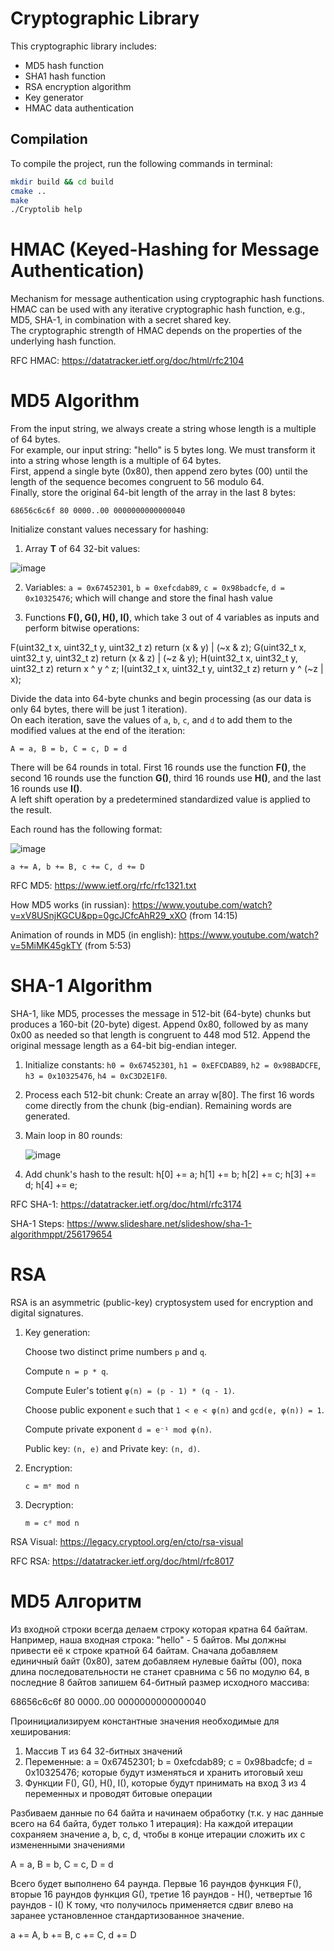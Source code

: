 # Cryptographic Library

This cryptographic library includes:
- MD5 hash function
- SHA1 hash function
- RSA encryption algorithm
- Key generator
- HMAC data authentication

## Compilation

To compile the project, run the following commands in terminal:

```bash
mkdir build && cd build
cmake ..
make
./Cryptolib help
```

# HMAC (Keyed-Hashing for Message Authentication)

Mechanism for message authentication using cryptographic hash functions. HMAC can be used with any 
iterative cryptographic hash function, e.g., MD5, SHA-1, in combination with a secret shared key.  
The cryptographic strength of HMAC depends on the properties of the underlying hash function.

RFC HMAC:
https://datatracker.ietf.org/doc/html/rfc2104


# MD5 Algorithm

From the input string, we always create a string whose length is a multiple of 64 bytes.  
For example, our input string: "hello" is 5 bytes long. We must transform it into a string whose length is a multiple of 64 bytes.  
First, append a single byte (0x80), then append zero bytes (00) until the length of the sequence becomes congruent to 56 modulo 64.  
Finally, store the original 64-bit length of the array in the last 8 bytes:

```
68656c6c6f 80 0000..00 0000000000000040
```

Initialize constant values necessary for hashing:

1. Array **T** of 64 32-bit values:

![image](https://github.com/user-attachments/assets/ca5bbfc2-2c2b-4cad-a2c5-6325ecc1ac0a)


2. Variables: `a = 0x67452301`, `b = 0xefcdab89`, `c = 0x98badcfe`, `d = 0x10325476`; which will change and store the final hash value

3. Functions **F(), G(), H(), I()**, which take 3 out of 4 variables as inputs and perform bitwise operations:

F(uint32_t x, uint32_t y, uint32_t z) return (x & y) | (~x & z);
G(uint32_t x, uint32_t y, uint32_t z) return (x & z) | (~z & y);
H(uint32_t x, uint32_t y, uint32_t z) return x ^ y ^ z;
I(uint32_t x, uint32_t y, uint32_t z) return y ^ (~z | x);

Divide the data into 64-byte chunks and begin processing (as our data is only 64 bytes, there will be just 1 iteration).  
On each iteration, save the values of `a`, `b`, `c`, and `d` to add them to the modified values at the end of the iteration:

```
A = a, B = b, C = c, D = d
```

There will be 64 rounds in total. First 16 rounds use the function **F()**, the second 16 rounds use the function **G()**, third 16 rounds use **H()**, and the last 16 rounds use **I()**.  
A left shift operation by a predetermined standardized value is applied to the result.

Each round has the following format:

![image](https://github.com/user-attachments/assets/2f6a0952-eedf-41a4-b547-365f44df1962)



```
a += A, b += B, c += C, d += D
```


RFC MD5:
https://www.ietf.org/rfc/rfc1321.txt

How MD5 works (in russian):
https://www.youtube.com/watch?v=xV8USnjKGCU&pp=0gcJCfcAhR29_xXO (from 14:15)

Animation of rounds in MD5 (in english):
https://www.youtube.com/watch?v=5MiMK45gkTY (from 5:53)


# SHA-1 Algorithm

SHA-1, like MD5, processes the message in 512-bit (64-byte) chunks but produces a 160-bit (20-byte) digest.
Append 0x80, followed by as many 0x00 as needed so that length is congruent to 448 mod 512.
Append the original message length as a 64-bit big-endian integer.

1. Initialize constants: `h0 = 0x67452301`, `h1 = 0xEFCDAB89`, `h2 = 0x98BADCFE`, `h3 = 0x10325476`, `h4 = 0xC3D2E1F0`.
2. Process each 512-bit chunk:
   Create an array w[80]. The first 16 words come directly from the chunk (big-endian). Remaining words are generated.
3. Main loop in 80 rounds:
   
   ![image](https://github.com/user-attachments/assets/6910fd92-85fe-49ca-9ed4-c8c2a5189a31)
5. Add chunk's hash to the result: h[0] += a; h[1] += b; h[2] += c; h[3] += d; h[4] += e;


RFC SHA-1: 
https://datatracker.ietf.org/doc/html/rfc3174

SHA-1 Steps: 
https://www.slideshare.net/slideshow/sha-1-algorithmppt/256179654


# RSA

RSA is an asymmetric (public-key) cryptosystem used for encryption and digital signatures.

1. Key generation:
   
   Choose two distinct prime numbers `p` and `q`.
   
   Compute `n = p * q`.
   
   Compute Euler's totient `φ(n) = (p - 1) * (q - 1)`.
   
   Choose public exponent `e` such that `1 < e < φ(n)` and `gcd(e, φ(n)) = 1`.

   Compute private exponent `d = e⁻¹ mod φ(n)`.

   Public key: `(n, e)` and Private key: `(n, d)`.

2. Encryption:

   `c = mᵉ mod n`

3. Decryption:

   `m = cᵈ mod n`

RSA Visual:
https://legacy.cryptool.org/en/cto/rsa-visual

RFC RSA:
https://datatracker.ietf.org/doc/html/rfc8017


# MD5 Алгоритм

Из входной строки всегда делаем строку которая кратна 64 байтам.
Например, наша входная строка: "hello" - 5 байтов. Мы должны привести её к строке кратной 64 байтам.
Сначала добавляем единичный байт (0х80), затем добавляем нулевые байты (00), пока длина последовательности не станет сравнима с 56 по модулю 64,
в последние 8 байтов запишем 64-битный размер исходного массива:

68656c6c6f 80 0000..00 0000000000000040

Проинициализируем константные значения необходимые для хеширования:

1. Массив T из 64 32-битных значений
2. Переменные: a = 0x67452301; b = 0xefcdab89; c = 0x98badcfe; d = 0x10325476; которые будут изменяться и хранить итоговый хеш
3. Функции F(), G(), H(), I(), которые будут принимать на вход 3 из 4 переменных и проводят битовые операции

Разбиваем данные по 64 байта и начинаем обработку (т.к. у нас данные всего на 64 байта, будет только 1 итерация):
На каждой итерации сохраняем значение a, b, c, d, чтобы в конце итерации сложить их с измененными значениями

A = a, B = b, C = c, D = d

Всего будет выполнено 64 раунда. Первые 16 раундов функция F(), вторые 16 раундов функция G(), третие 16 раундов - H(), четвертые 16 раундов - I()
К тому, что получилось применяется сдвиг влево на заранее установленное стандартизованное значение.

a += A, b += B, c += C, d += D
